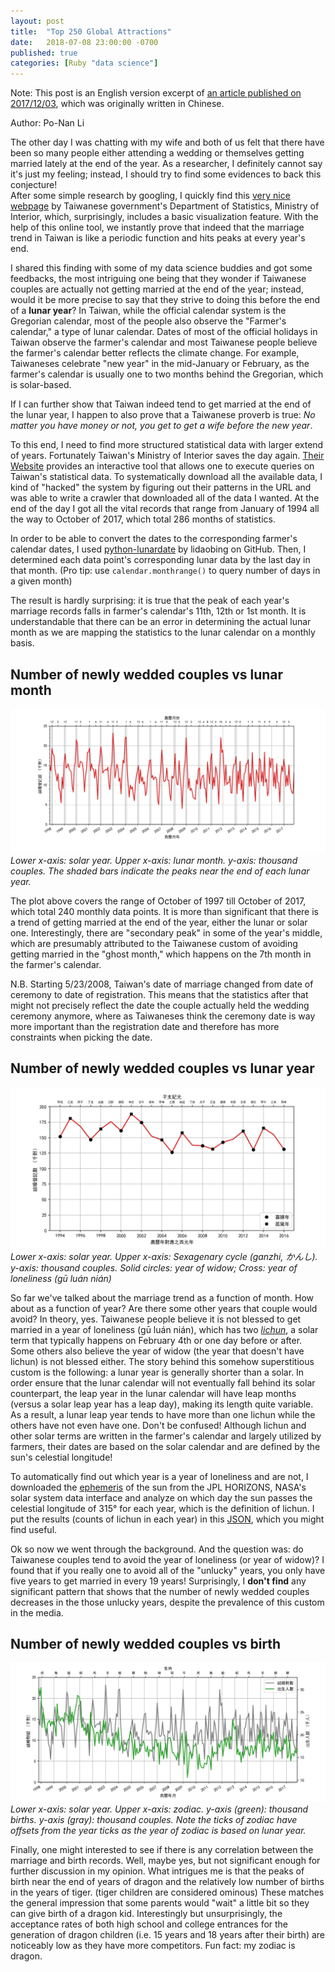```yaml
---
layout: post
title:  "Top 250 Global Attractions"
date:   2018-07-08 23:00:00 -0700
published: true
categories: [Ruby "data science"]
---
```


Note: This post is an English version excerpt of [an article published on 2017/12/03](http://blog.ponan.li/post/2017/12/03/wedding-trend-end-of-year/), which was originally written in Chinese.

Author: Po-Nan Li

The other day I was chatting with my wife and both of us felt that there have been so many people either attending a wedding or themselves getting married lately at the end of the year.
As a researcher, I definitely cannot say it's just my feeling; instead, I should try to find some evidences to back this conjecture!  
After some simple research by googling, I quickly find this [very nice webpage](https://www.moi.gov.tw/stat/chart.aspx?ChartID=S0703) by Taiwanese government's Department of Statistics, Ministry of Interior, which, surprisingly, includes a basic visualization feature.
With the help of this online tool, we instantly prove that indeed that the marriage trend in Taiwan is like a periodic function and hits peaks at every year's end.

I shared this finding with some of my data science buddies and got some feedbacks, the most intriguing one being that they wonder if Taiwanese couples are actually not getting married at the end of the year; instead, would it be more precise to say that they strive to doing this before the end of a **lunar year**?
In Taiwan, while the official calendar system is the Gregorian calendar, most of the people also observe the "Farmer's calendar," a type of lunar calendar.
Dates of most of the official holidays in Taiwan observe the farmer's calendar and most Taiwanese people believe the farmer's calendar better reflects the climate change.
For example, Taiwaneses celebrate "new year" in the mid-January or February, as the farmer's calendar is usually one to two months behind the Gregorian, which is solar-based.

If I can further show that Taiwan indeed tend to get married at the end of the lunar year, I happen to also prove that a Taiwanese proverb is true: *No matter you have money or not, you get to get a wife before the new year*.

To this end, I need to find more structured statistical data with larger extend of years.
Fortunately Taiwan's Ministry of Interior saves the day again.
[Their Website](http://statis.moi.gov.tw/micst/stmain.jsp?sys=100) provides an interactive tool that allows one to execute queries on Taiwan's statistical data.
To systematically download all the available data, I kind of "hacked" the system by figuring out their patterns in the URL and was able to write a crawler that downloaded all of the data I wanted.
At the end of the day I got all the vital records that range from January of 1994 all the way to October of 2017, which total 286 months of statistics.

In order to be able to convert the dates to the corresponding farmer's calendar dates, I used [python-lunardate](https://github.com/lidaobing/python-lunardate) by lidaobing on GitHub.
Then, I determined each data point's corresponding lunar data by the last day in that month. (Pro tip: use `calendar.monthrange()` to query number of days in a given month)

The result is hardly surprising: it is true that the peak of each year's marriage records falls in farmer's calendar's 11th, 12th or 1st month.
It is understandable that there can be an error in determining the actual lunar month as we are mapping the statistics to the lunar calendar on a monthly basis.


## Number of newly wedded couples vs lunar month

![Number of newly wedded couples vs lunar month](/assets/img/2017/marriage_vs_year.png)
*Lower x-axis: solar year. Upper x-axis: lunar month. y-axis: thousand couples. The shaded bars indicate the peaks near the end of each lunar year.*

The plot above covers the range of October of 1997 till October of 2017, which total 240 monthly data points.
It is more than significant that there is a trend of getting married at the end of the year, either the lunar or solar one.
Interestingly, there are "secondary peak" in some of the year's middle, which are presumably attributed to the Taiwanese custom of avoiding getting married in the "ghost month," which happens on the 7th month in the farmer's calendar.  

N.B. Starting 5/23/2008, Taiwan's date of marriage changed from date of ceremony to date of registration.
This means that the statistics after that might not precisely reflect the date the couple actually held the wedding ceremony anymore, where as Taiwaneses think the ceremony date is way more important than the registration date and therefore has more constraints when picking the date.

## Number of newly wedded couples vs lunar year

![結婚對數與農曆年份的關係](/assets/img/2017/lichun_vs_lunar_year.png)
*Lower x-axis: solar year. Upper x-axis: Sexagenary cycle (ganzhi, かんし). y-axis: thousand couples. Solid circles: year of widow; Cross: year of loneliness (gū luán nián)*

So far we've talked about the marriage trend as a function of month.
How about as a function of year?
Are there some other years that couple would avoid?
In theory, yes.
Taiwanese people believe it is not blessed to get married in a year of loneliness (gū luán nián), which has two [*lichun*](https://en.wikipedia.org/wiki/Lichun), a solar term that typically happens on February 4th or one day before or after.
Some others also believe the year of widow (the year that doesn't have lichun) is not blessed either.
The story behind this somehow superstitious custom is the following: a lunar year is generally shorter than a solar.
In order ensure that the lunar calendar will not eventually fall behind its solar counterpart, the leap year in the lunar calendar will have leap months (versus a solar leap year has a leap day), making its length quite variable.
As a result, a lunar leap year tends to have more than one lichun while the others have not even have one.
Don't be confused!
Although lichun and other solar terms are written in the farmer's calendar and largely utilized by farmers, their dates are based on the solar calendar and are defined by the sun's celestial longitude!

To automatically find out which year is a year of loneliness and are not, I downloaded the [ephemeris](https://ssd.jpl.nasa.gov/?glossary&term=ephemeris) of the sun from the JPL HORIZONS, NASA's solar system data interface and analyze on which day the sun passes the celestial longitude of 315° for each year, which is the definition of lichun.
I put the results (counts of lichun in each year) in this [JSON](/assets/lichun_1950_2049.json), which you might find useful.

Ok so now we went through the background.
And the question was: do Taiwanese couples tend to avoid the year of loneliness (or year of widow)?
I found that if you really one to avoid all of the "unlucky" years, you only have five years to get married in every 19 years!
Surprisingly, I **don't find** any significant pattern that shows that the number of newly wedded couples decreases in the those unlucky years, despite the prevalence of this custom in the media.

## Number of newly wedded couples vs birth

![結婚數與出生人口的關係](/assets/img/2017/birth_vs_year.png)
*Lower x-axis: solar year. Upper x-axis: zodiac. y-axis (green): thousand births. y-axis (gray): thousand couples. Note the ticks of zodiac have offsets from the year ticks as the year of zodiac is based on lunar year.*

Finally, one might interested to see if there is any correlation between the marriage and birth records.
Well, maybe yes, but not significant enough for further discussion in my opinion.
What intrigues me is that the peaks of birth near the end of years of dragon and the relatively low number of births in the years of tiger. (tiger children are considered ominous)
These matches the general impression that some parents would "wait" a little bit so they can give birth of a dragon kid.
Interestingly but unsurprisingly, the acceptance rates of both high school and college entrances for the generation of dragon children (i.e. 15 years and 18 years after their birth) are noticeably low as they have more competitors.
Fun fact: my zodiac is dragon.
